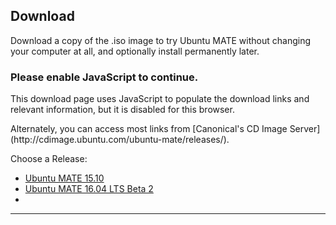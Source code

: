 <!--
.. title: Download Ubuntu MATE
.. slug: download
.. date: 2016-04-04 10:00:00 UTC
.. tags: Ubuntu,MATE,download
.. link:
.. description: Download Ubuntu MATE
.. type: text
.. author: Luke Horwell
-->

## Download
Download a copy of the .iso image to try Ubuntu MATE without changing your
computer at all, and optionally install permanently later.

<noscript>
  <div class="alert alert-danger">
    <h3>Please enable JavaScript to continue.</h3>
    <p>This download page uses JavaScript to populate the download links
    and relevant information, but it is disabled for this browser.</p>
    <p>Alternately, you can access most links from
    [Canonical's CD Image Server](http://cdimage.ubuntu.com/ubuntu-mate/releases/).</p>
  </div>
</noscript>

<div id="release-list">
  <p>Choose a Release:</p>
  <ul id="release" class="nav nav-pills" role="tablist">
    <li id="wily" role="presentation"><a href="#wily" aria-controls="home" role="tab" data-toggle="tab">Ubuntu MATE 15.10</a></li>
    <li id="xenial" role="presentation"><a href="#xenial" aria-controls="profile" role="tab" data-toggle="tab">Ubuntu MATE 16.04 LTS Beta 2</a></li>
    <li id="version-C" role="presentation"><a style="display:none" aria-controls="home" role="tab" data-toggle="tab">version-C-FRIENDLY-NAME</a></li>
  </ul>
  <hr>
</div>

<div id="arch-list" hidden>
  <p>Choose your architecture:</p>
  <ul id="arch" class="nav nav-pills" role="tablist">
    <li id="i386" role="presentation"><a href="#i386" role="tab" data-toggle="tab">32-bit PC/Mac</a></li>
    <li id="amd64" role="presentation"><a href="#amd64" role="tab" data-toggle="tab">64-bit PC/Mac</a></li>
    <li id="powerpc" role="presentation"><a href="#powerpc" role="tab" data-toggle="tab">PowerPC/Mac</a></li>
    <li id="armhf" role="presentation"><a href="#armhf" role="tab" data-toggle="tab">Raspberry Pi</a></li>
    <li id="arch-help-tab" role="presentation" style="display:none;"><a href="#arch-help" role="tab" data-toggle="tab"><span class="fa fa-question-circle"></span> Which one?</a></li>
  </ul>

  <div id="arch-help">
    <br>
    <div class="col-md-3">
      <div class="well">
        <h4>32-bit PC/Mac (i386)</h4>
        Ideal for computers with:
        <ul>
          <li>Less than 2 GB of RAM.</li>
          <li>Intel and AMD processors.</li>
          <li>Ageing PCs with low-RAM resources.</li>
          <li>Older Intel-based Apple Macintosh systems.</li>
        </ul>
        <a href=""></a>
      </div>
    </div>
    <div class="col-md-3">
      <div class="well">
        <h4>64-bit PC/Mac (amd64)</h4>
        Ideal for computers with:
        <ul>
          <li>More than 3 GB of RAM.</li>
          <li>64-bit capable Intel and AMD processors</li>
          <li>UEFI PCs booting in CSM mode.</li>
          <li>Modern Intel-based Apple Macs</li>
        </ul>
      </div>
    </div>
    <div class="col-md-3">
      <div class="well">
        <h4>PowerPC / Mac</h4>
        Designed for old generation PowerPC-based hardware, like:
        <ul>
          <li>Apple Macintosh G3, G4 and G5</li>
          <li>iBooks and PowerBooks</li>
          <li>IBM OpenPower 7xx Machines</li>
        </ul>
      </div>
    </div>
    <div class="col-md-3">
      <div class="well">
        <h4>Raspberry Pi (armhf)</h4>
        Works on models that have the aarch32 (ARMv7) architecture.
        <ul>
          <li>Raspberry Pi 2</li>
          <li>Raspberry Pi 3</li>
        </ul>
      </div>
    </div>
  </div>
  <hr>
</div>
<div id="download-links" class="row" hidden>
  <div id="release-notes" class="row">
    <div class="col-xs-3">
      <div class="text-center">
        <br>
        <img src="/favicon-144.png" alt="Ubuntu MATE">
      </div>
    </div>
    <div class="col-xs-9">
      <h3>Release Notes</h3>
      <p>See what's new and any other important information for this release.</p>
      <div id="LTS" class="alert alert-success LTS-CODENAMES">
        <p>
          <b>This release has Long Term Support (LTS)</b><br>
          Recommended if you desire a stable system. Support ends on <b>LTS_END_DATE</b>.
        </p>
      </div>
      <p><a class="rpi" href="/raspberry-pi/"><img src="/images/logos/raspberry-pi.png" width="16px" height="16px"> Learn More</a></p>
      <p><a class="rpi" href="/raspberry-pi-change-log/"><img src="/images/logos/raspberry-pi.png" width="16px" height="16px"> What's New?</a></p>
      <p><a class="wily" href="/blog/ubuntu-mate-wily-final-release/"><span class="fa fa-file"></span> Release Announcement</a></p>
      <p><a class="xenial" href="https://ubuntu-mate.org/blog/ubuntu-mate-xenial-beta2/"><span class="fa fa-file"></span> Release Announcement</a></p>
      <p><a class="version-C" href="version-C-RELEASE-URL"><span class="fa fa-file"></span> Release Announcement</a></p>
      <div id="wily-WARNING" hidden>
        <h3><b><span class="fa fa-warning"></span> wily-WARNING-HEADER</b></h3>
        <p>wily-WARNING-TEXT</p>
      </div>
      <div id="xenial-WARNING" hidden>
        <h3><b><span class="fa fa-warning"></span> xenial-WARNING-HEADER</b></h3>
        <p>xenial-WARNING-TEXT</p>
      </div>
      <div id="version-C-WARNING" hidden>
        <h3><b><span class="fa fa-warning"></span> version-C-WARNING-HEADER</b></h3>
        <p>version-C-WARNING-TEXT</p>
      </div>
    </div>
  </div>
  <hr>
  <div id="bittorrent" class="row">
    <div class="col-xs-3">
      <div class="text-center">
        <br>
        <img src="../assets/img/misc/torrent.png" alt="BitTorrent">
      </div>
    </div>
    <div class="col-xs-9">
      <h3>Via Torrent</h3>
      <p>If you can spare the bytes, a torrent is the recommended method to download Ubuntu MATE.</p>
      <p>
        <a class="wily-i386" href="http://cdimage.ubuntu.com/ubuntu-mate/releases/15.10/release/ubuntu-mate-15.10-desktop-i386.iso.torrent"><span class="fa fa-download"></span> ubuntu-mate-15.10-desktop-i386.iso.torrent</a>
        <a class="wily-amd64" href="http://cdimage.ubuntu.com/ubuntu-mate/releases/15.10/release/ubuntu-mate-15.10-desktop-amd64.iso.torrent"><span class="fa fa-download"></span> ubuntu-mate-15.10-desktop-amd64.iso.torrent</a>
        <a class="wily-powerpc" href="http://cdimage.ubuntu.com/ubuntu-mate/releases/15.10/release/ubuntu-mate-15.10-desktop-powerpc.iso.torrent"><span class="fa fa-download"></span> ubuntu-mate-15.10-desktop-powerpc.iso.torrent</a>
        <a class="wily-armhf" href="https://ubuntu-mate.org/raspberry-pi/ubuntu-mate-15.10.3-desktop-armhf-raspberry-pi-2.img.xz.torrent"><span class="fa fa-download"></span> ubuntu-mate-15.10.3-desktop-armhf-raspberry-pi-2.img.xz.torrent</a>
        <a class="xenial-i386" href="http://cdimage.ubuntu.com/ubuntu-mate/releases/16.04/beta-2/ubuntu-mate-16.04-beta2-desktop-i386.iso.torrent"><span class="fa fa-download"></span> ubuntu-mate-16.04-beta2-desktop-i386.iso.torrent</a>
        <a class="xenial-amd64" href="http://cdimage.ubuntu.com/ubuntu-mate/releases/16.04/beta-2/ubuntu-mate-16.04-beta2-desktop-amd64.iso.torrent"><span class="fa fa-download"></span> ubuntu-mate-16.04-beta2-desktop-amd64.iso.torrent</a>
        <a class="xenial-powerpc" href="http://cdimage.ubuntu.com/ubuntu-mate/releases/16.04/beta-2/ubuntu-mate-16.04-beta2-desktop-powerpc.iso.torrent"><span class="fa fa-download"></span> ubuntu-mate-16.04-beta2-desktop-powerpc.iso.torrent</a>
        <a class="xenial-armhf" href="https://ubuntu-mate.org/raspberry-pi/ubuntu-mate-16.04-beta2-desktop-armhf-raspberry-pi.img.xz.torrent"><span class="fa fa-download"></span> ubuntu-mate-16.04-beta2-desktop-armhf-raspberry-pi.img.xz.torrent</a>
        <a class="version-C-i386" href="version-C-TORRENT-URL-i386"><span class="fa fa-download"></span> version-C-TORRENT-NAME-i386</a>
        <a class="version-C-amd64" href="version-C-TORRENT-URL-amd64"><span class="fa fa-download"></span> version-C-TORRENT-NAME-amd64</a>
        <a class="version-C-powerpc" href="version-C-TORRENT-URL-powerpc"><span class="fa fa-download"></span> version-C-TORRENT-NAME-powerpc</a>
        <a class="version-C-armhf" href="version-C-TORRENT-URL-armhf"><span class="fa fa-download"></span> version-C-TORRENT-NAME-armhf</a>
      </p>
      <p>
        <a class="wily-i386" href="magnet:?xt=urn:btih:78eca987c4fa1941c84895740565a8d99ce85e92&dn=ubuntu-mate-15.10-desktop-i386.iso"><span class="fa fa-magnet"> Magnet Link</span></a>
        <a class="wily-amd64" href="magnet:?xt=urn:btih:cd45dbf7e17267362dab3adc76320038abc710b9&dn=ubuntu-mate-15.10-desktop-amd64.iso"><span class="fa fa-magnet"> Magnet Link</span></a>
        <a class="wily-powerpc" href="magnet:?xt=urn:btih:4dba4714d94f7818d9a5d7bca84a754ce11eb53e&dn=ubuntu-mate-15.10-desktop-powerpc.iso"><span class="fa fa-magnet"> Magnet Link</span></a>
        <a class="wily-armhf" href="404"><span class="fa fa-magnet"> Magnet Link</span></a>
        <a class="xenial-i386" href="magnet:?xt=urn:btih:0dcf40a0bb69496f0b5cc34f82b3dd5f050fbaa6&dn=ubuntu-mate-16.04-beta2-desktop-i386.iso"><span class="fa fa-magnet"> Magnet Link</span></a>
        <a class="xenial-amd64" href="magnet:?xt=urn:btih:9f37c7735948a466cbe14470d41cb8ddc6b304e6&dn=ubuntu-mate-16.04-beta2-desktop-amd64.iso"><span class="fa fa-magnet"> Magnet Link</span></a>
        <a class="xenial-powerpc" href="magnet:?xt=urn:btih:8780b3cbda2ebfa80fe099672aaaea83944bf46e&dn=ubuntu-mate-16.04-beta2-desktop-powerpc.iso"><span class="fa fa-magnet"> Magnet Link</span></a>
        <a class="xenial-armhf" href="404"><span class="fa fa-magnet"> Magnet Link</span></a>
        <a class="version-C-i386" href="version-C-MAGNET-URI-i386"><span class="fa fa-magnet"> Magnet Link</span></a>
        <a class="version-C-amd64" href="version-C-MAGNET-URI-amd64"><span class="fa fa-magnet"> Magnet Link</span></a>
        <a class="version-C-powerpc" href="version-C-MAGNET-URI-powerpc"><span class="fa fa-magnet"> Magnet Link</span></a>
        <a class="version-C-armhf" href="version-C-MAGNET-URI-armhf"><span class="fa fa-magnet"> Magnet Link</span></a>
      </p>
    </div>
  </div>
  <hr>
  <div id="direct-download" class="row">
    <div class="col-xs-3">
      <div class="text-center">
        <br>
        <img src="../assets/img/misc/iso-dvd-cd-disc.png" alt="Direct Download">
      </div>
    </div>
    <div class="col-xs-9">
      <h3>Via Direct Download</h3>
      <p>If preferred, you can also download the images over HTTP.</p>
      <p>
        <a class="wily-i386" href="http://cdimage.ubuntu.com/ubuntu-mate/releases/15.10/release/ubuntu-mate-15.10-desktop-i386.iso"><span class="fa fa-download"></span> ubuntu-mate-15.10-desktop-i386.iso</a>
        <a class="xenial-i386" href="http://cdimage.ubuntu.com/ubuntu-mate/releases/16.04/beta-2/ubuntu-mate-16.04-beta2-desktop-i386.iso"><span class="fa fa-download"></span> ubuntu-mate-16.04-beta2-desktop-i386.iso</a>
        <a class="version-C-i386" href="version-C-DIRECT-URL-i386"><span class="fa fa-download"></span> version-C-DIRECT-NAME-i386</a>
        <a class="wily-amd64" href="http://cdimage.ubuntu.com/ubuntu-mate/releases/15.10/release/ubuntu-mate-15.10-desktop-amd64.iso"><span class="fa fa-download"></span> ubuntu-mate-15.10-desktop-amd64.iso</a>
        <a class="xenial-amd64" href="http://cdimage.ubuntu.com/ubuntu-mate/releases/16.04/beta-2/ubuntu-mate-16.04-beta2-desktop-amd64.iso"><span class="fa fa-download"></span> ubuntu-mate-16.04-beta2-desktop-amd64.iso</a>
        <a class="version-C-amd64" href="version-C-DIRECT-URL-amd64"><span class="fa fa-download"></span> version-C-DIRECT-NAME-amd64</a>
        <a class="wily-powerpc" href="http://cdimage.ubuntu.com/ubuntu-mate/releases/15.10/release/ubuntu-mate-15.10-desktop-powerpc.iso"><span class="fa fa-download"></span> ubuntu-mate-15.10-desktop-powerpc.iso</a>
        <a class="xenial-powerpc" href="http://cdimage.ubuntu.com/ubuntu-mate/releases/16.04/beta-2/ubuntu-mate-16.04-beta2-desktop-powerpc.iso"><span class="fa fa-download"></span> ubuntu-mate-16.04-beta2-desktop-powerpc.iso</a>
        <a class="version-C-powerpc" href="version-C-DIRECT-URL-powerpc"><span class="fa fa-download"></span> version-C-DIRECT-NAME-powerpc</a>
        <img class="rpi" src="../images/flags/European-Union-Flag-16.png" width="16px" height="16px"/>
        <a class="wily-armhf" href="https://ubuntu-mate.r.worldssl.net/raspberry-pi/ubuntu-mate-15.10.3-desktop-armhf-raspberry-pi-2.img.xz"> <b>European CDN</b> - ubuntu-mate-15.10.3-desktop-armhf-raspberry-pi-2.img.xz</a>
        <a class="xenial-armhf" href="https://ubuntu-mate.r.worldssl.net/raspberry-pi/ubuntu-mate-16.04-beta2-desktop-armhf-raspberry-pi.img.xz"> <b>European CDN</b> - ubuntu-mate-16.04-beta2-desktop-armhf-raspberry-pi.img.xz</a>
        <a class="version-C-armhf" href="version-C-DIRECT-URL-armhf-eu"> version-C-DIRECT-NAME-armhf-eu</a>
        <br class="rpi">
        <img class="rpi" src="../images/flags/Canada-Flag-16.png" width="16px" height="16px"/>
        <a class="wily-armhf" href="http://can.ubuntu-mate.net/raspberry-pi/ubuntu-mate-15.10.3-desktop-armhf-raspberry-pi-2.img.xz"> <b>Canadian mirror</b> - ubuntu-mate-15.10.3-desktop-armhf-raspberry-pi-2.img.xz</a>
        <a class="xenial-armhf" href="http://can.ubuntu-mate.net/raspberry-pi/ubuntu-mate-16.04-beta2-desktop-armhf-raspberry-pi.img.xz"> <b>Canadian mirror</b> - ubuntu-mate-16.04-beta2-desktop-armhf-raspberry-pi.img.xz</a>
        <a class="version-C-armhf" href="version-C-DIRECT-URL-armhf-ca"> version-C-DIRECT-NAME-armhf-ca</a>
        <br class="rpi">
        <img class="rpi" src="../images/flags/France-Flag-16.png" width="16px" height="16px"/>
        <a class="wily-armhf" href="http://fra.ubuntu-mate.net/raspberry-pi/ubuntu-mate-15.10.3-desktop-armhf-raspberry-pi-2.img.xz"> <b>French mirror</b> - ubuntu-mate-15.10.3-desktop-armhf-raspberry-pi-2.img.xz</a>
        <a class="xenial-armhf" href="http://fra.ubuntu-mate.net/raspberry-pi/ubuntu-mate-16.04-beta2-desktop-armhf-raspberry-pi.img.xz"> <b>French mirror</b> - ubuntu-mate-16.04-beta2-desktop-armhf-raspberry-pi.img.xz</a>
        <a class="version-C-armhf" href="version-C-DIRECT-URL-armhf-fr"> version-C-DIRECT-NAME-armhf-fr</a>
      </p>
      <p>
        <b>SHA256 Checksum:</b>
        <code class="wily-i386">6a5f118dff0539779693a9d0560a503e3e90a7352099a86bf84afcca3c342f95</code>
        <code class="wily-amd64">caf12e840f33eae535332b98d4491ce3f36e2c32cb4196a2e08209f39d626dec</code>
        <code class="wily-powerpc">56fa37086e950a3055e638fdef2fb58de78b45c917bc7adb7e577c602e324463</code>
        <code class="wily-armhf">49ac8dfb73c203fe698a1a3c139b5cbec023c0d567253998e942d1fa236bbb94</code>
        <code class="xenial-i386">8bce1ac40b5d9482b629302234f52ec6e43e2dbc42b1dfa9c6c5f7e23836a8ef</code>
        <code class="xenial-amd64">cd5bd41953d2545efc62ffe52d764070a6d390e4826e60fbe30a8a7e92d52c01</code>
        <code class="xenial-powerpc">958f4dd0b67c87e736747f45188517f20872856487d4e32bcd164e982476df1e</code>
        <code class="xenial-armhf">b803095818c24cd2d81c59f31e27e83d58147dec6ac5169a590f39e3c664855d</code>
        <code class="version-C-i386">version-C-SHA256-i386</code>
        <code class="version-C-amd64">version-C-SHA256-amd64</code>
        <code class="version-C-powerpc">version-C-SHA256-powerpc</code>
        <code class="version-C-armhf">version-C-SHA256-armhf</code>
      </p>
      <p>
        <b>Download Size:</b>
        <span class="wily-i386">1.2 GB</span>
        <span class="wily-amd64">1.2 GB</span>
        <span class="wily-powerpc">1.2 GB</span>
        <span class="wily-armhf">994 MB</span>
        <span class="xenial-i386">1.7 GB</span>
        <span class="xenial-amd64">1.7 GB</span>
        <span class="xenial-powerpc">1.7 GB</span>
        <span class="xenial-armhf">1.1 GB</span>
        <span class="version-C-i386">version-C-SIZE-i386</span>
        <span class="version-C-amd64">version-C-SIZE-amd64</span>
        <span class="version-C-powerpc">version-C-SIZE-powerpc</span>
        <span class="version-C-armhf">version-C-SIZE-armhf</span>
      </p>
      <p><a href="../how-to-verify-downloads"><span class="fa fa-question-circle"></span> How to verify downloads</a></p>
      <div class="rpi">
        <span class="fa fa-heart"></span>
        Many thanks to First Colo for contributing the hosting and bandwidth for the Ubuntu MATE downloads
        for the Raspberry Pi images.
      </div>
    </div>
  </div>
  <hr>
  <div id="download-tips" class="row">
    <div class="col-xs-3">
      <div class="text-center">
        <br>
        <img src="../assets/img/misc/download-tips.png" alt="Download Tip">
      </div>
    </div>
    <div class="col-xs-9">
      <h3>Download Tip</h3>
      <p>
        If everyone who downloaded Ubuntu MATE donated $2.50 it would fund the full-time development
        of Ubuntu MATE and MATE Desktop. Please give us a tip and help both projects flourish!
      </p>
      <div class="row">
        <div class="wily-i386 col-xs-3"><form name="single" class="form-horizontal" action="https://www.paypal.com/cgi-bin/webscr" method="post">
<fieldset><button type="submit" class="btn btn-primary">Tip us <b>$2.50</b></button></fieldset>
<input type="hidden" name="cmd" value="_xclick">  <input type="hidden" name="business" value="6282B4CZGVCB6">  <input type="hidden" name="item_name" value="Ubuntu MATE 15.10 for 32-bit machines Download Tip">  <input type="hidden" name="no_shipping" value="1">  <input type="hidden" name="no_note" value="1">  <input type="hidden" name="charset" value="UTF-8">  <input type="hidden" name="amount" value="2.50">  <input type="hidden" name="currency_code" value="USD">  <input type="hidden" name="src" value="1"><input type="hidden" name="sra" value="1">   <input type="hidden" name="return" value="https://ubuntu-mate.org/donation-completed/">   <input type="hidden" name="cancel_return" value="https://ubuntu-mate.org/donation-cancelled/">
</form></div>
<div class="wily-i386 col-xs-3"><form name="single" class="form-horizontal" action="https://www.paypal.com/cgi-bin/webscr" method="post">
<fieldset><button type="submit" class="btn btn-primary">Tip us <b>$5</b></button></fieldset>
<input type="hidden" name="cmd" value="_xclick">  <input type="hidden" name="business" value="6282B4CZGVCB6">  <input type="hidden" name="item_name" value="Ubuntu MATE 15.10 for 32-bit machines Download Tip">  <input type="hidden" name="no_shipping" value="1">  <input type="hidden" name="no_note" value="1">  <input type="hidden" name="charset" value="UTF-8">  <input type="hidden" name="amount" value="5">  <input type="hidden" name="currency_code" value="USD">  <input type="hidden" name="src" value="1"><input type="hidden" name="sra" value="1">   <input type="hidden" name="return" value="https://ubuntu-mate.org/donation-completed/">   <input type="hidden" name="cancel_return" value="https://ubuntu-mate.org/donation-cancelled/">
</form></div>
<div class="wily-i386 col-xs-3"><form name="single" class="form-horizontal" action="https://www.paypal.com/cgi-bin/webscr" method="post">
<fieldset><button type="submit" class="btn btn-primary">Tip us <b>$10</b></button></fieldset>
<input type="hidden" name="cmd" value="_xclick">  <input type="hidden" name="business" value="6282B4CZGVCB6">  <input type="hidden" name="item_name" value="Ubuntu MATE 15.10 for 32-bit machines Download Tip">  <input type="hidden" name="no_shipping" value="1">  <input type="hidden" name="no_note" value="1">  <input type="hidden" name="charset" value="UTF-8">  <input type="hidden" name="amount" value="10">  <input type="hidden" name="currency_code" value="USD">  <input type="hidden" name="src" value="1"><input type="hidden" name="sra" value="1">   <input type="hidden" name="return" value="https://ubuntu-mate.org/donation-completed/">   <input type="hidden" name="cancel_return" value="https://ubuntu-mate.org/donation-cancelled/">
</form></div>
<div class="wily-i386 col-xs-3"><form name="single" class="form-horizontal" action="https://www.paypal.com/cgi-bin/webscr" method="post">
<fieldset><button type="submit" class="btn btn-primary">Tip us <b>$20</b></button></fieldset>
<input type="hidden" name="cmd" value="_xclick">  <input type="hidden" name="business" value="6282B4CZGVCB6">  <input type="hidden" name="item_name" value="Ubuntu MATE 15.10 for 32-bit machines Download Tip">  <input type="hidden" name="no_shipping" value="1">  <input type="hidden" name="no_note" value="1">  <input type="hidden" name="charset" value="UTF-8">  <input type="hidden" name="amount" value="20">  <input type="hidden" name="currency_code" value="USD">  <input type="hidden" name="src" value="1"><input type="hidden" name="sra" value="1">   <input type="hidden" name="return" value="https://ubuntu-mate.org/donation-completed/">   <input type="hidden" name="cancel_return" value="https://ubuntu-mate.org/donation-cancelled/">
</form></div>
<div class="wily-amd64 col-xs-3"><form name="single" class="form-horizontal" action="https://www.paypal.com/cgi-bin/webscr" method="post">
<fieldset><button type="submit" class="btn btn-primary">Tip us <b>$2.50</b></button></fieldset>
<input type="hidden" name="cmd" value="_xclick">  <input type="hidden" name="business" value="6282B4CZGVCB6">  <input type="hidden" name="item_name" value="Ubuntu MATE 15.10 for 64-bit machines Download Tip">  <input type="hidden" name="no_shipping" value="1">  <input type="hidden" name="no_note" value="1">  <input type="hidden" name="charset" value="UTF-8">  <input type="hidden" name="amount" value="2.50">  <input type="hidden" name="currency_code" value="USD">  <input type="hidden" name="src" value="1"><input type="hidden" name="sra" value="1">   <input type="hidden" name="return" value="https://ubuntu-mate.org/donation-completed/">   <input type="hidden" name="cancel_return" value="https://ubuntu-mate.org/donation-cancelled/">
</form></div>
<div class="wily-amd64 col-xs-3"><form name="single" class="form-horizontal" action="https://www.paypal.com/cgi-bin/webscr" method="post">
<fieldset><button type="submit" class="btn btn-primary">Tip us <b>$5</b></button></fieldset>
<input type="hidden" name="cmd" value="_xclick">  <input type="hidden" name="business" value="6282B4CZGVCB6">  <input type="hidden" name="item_name" value="Ubuntu MATE 15.10 for 64-bit machines Download Tip">  <input type="hidden" name="no_shipping" value="1">  <input type="hidden" name="no_note" value="1">  <input type="hidden" name="charset" value="UTF-8">  <input type="hidden" name="amount" value="5">  <input type="hidden" name="currency_code" value="USD">  <input type="hidden" name="src" value="1"><input type="hidden" name="sra" value="1">   <input type="hidden" name="return" value="https://ubuntu-mate.org/donation-completed/">   <input type="hidden" name="cancel_return" value="https://ubuntu-mate.org/donation-cancelled/">
</form></div>
<div class="wily-amd64 col-xs-3"><form name="single" class="form-horizontal" action="https://www.paypal.com/cgi-bin/webscr" method="post">
<fieldset><button type="submit" class="btn btn-primary">Tip us <b>$10</b></button></fieldset>
<input type="hidden" name="cmd" value="_xclick">  <input type="hidden" name="business" value="6282B4CZGVCB6">  <input type="hidden" name="item_name" value="Ubuntu MATE 15.10 for 64-bit machines Download Tip">  <input type="hidden" name="no_shipping" value="1">  <input type="hidden" name="no_note" value="1">  <input type="hidden" name="charset" value="UTF-8">  <input type="hidden" name="amount" value="10">  <input type="hidden" name="currency_code" value="USD">  <input type="hidden" name="src" value="1"><input type="hidden" name="sra" value="1">   <input type="hidden" name="return" value="https://ubuntu-mate.org/donation-completed/">   <input type="hidden" name="cancel_return" value="https://ubuntu-mate.org/donation-cancelled/">
</form></div>
<div class="wily-amd64 col-xs-3"><form name="single" class="form-horizontal" action="https://www.paypal.com/cgi-bin/webscr" method="post">
<fieldset><button type="submit" class="btn btn-primary">Tip us <b>$20</b></button></fieldset>
<input type="hidden" name="cmd" value="_xclick">  <input type="hidden" name="business" value="6282B4CZGVCB6">  <input type="hidden" name="item_name" value="Ubuntu MATE 15.10 for 64-bit machines Download Tip">  <input type="hidden" name="no_shipping" value="1">  <input type="hidden" name="no_note" value="1">  <input type="hidden" name="charset" value="UTF-8">  <input type="hidden" name="amount" value="20">  <input type="hidden" name="currency_code" value="USD">  <input type="hidden" name="src" value="1"><input type="hidden" name="sra" value="1">   <input type="hidden" name="return" value="https://ubuntu-mate.org/donation-completed/">   <input type="hidden" name="cancel_return" value="https://ubuntu-mate.org/donation-cancelled/">
</form></div>
<div class="wily-powerpc col-xs-3"><form name="single" class="form-horizontal" action="https://www.paypal.com/cgi-bin/webscr" method="post">
<fieldset><button type="submit" class="btn btn-primary">Tip us <b>$2.50</b></button></fieldset>
<input type="hidden" name="cmd" value="_xclick">  <input type="hidden" name="business" value="6282B4CZGVCB6">  <input type="hidden" name="item_name" value="Ubuntu MATE 15.10 for PowerPC Download Tip">  <input type="hidden" name="no_shipping" value="1">  <input type="hidden" name="no_note" value="1">  <input type="hidden" name="charset" value="UTF-8">  <input type="hidden" name="amount" value="2.50">  <input type="hidden" name="currency_code" value="USD">  <input type="hidden" name="src" value="1"><input type="hidden" name="sra" value="1">   <input type="hidden" name="return" value="https://ubuntu-mate.org/donation-completed/">   <input type="hidden" name="cancel_return" value="https://ubuntu-mate.org/donation-cancelled/">
</form></div>
<div class="wily-powerpc col-xs-3"><form name="single" class="form-horizontal" action="https://www.paypal.com/cgi-bin/webscr" method="post">
<fieldset><button type="submit" class="btn btn-primary">Tip us <b>$5</b></button></fieldset>
<input type="hidden" name="cmd" value="_xclick">  <input type="hidden" name="business" value="6282B4CZGVCB6">  <input type="hidden" name="item_name" value="Ubuntu MATE 15.10 for PowerPC Download Tip">  <input type="hidden" name="no_shipping" value="1">  <input type="hidden" name="no_note" value="1">  <input type="hidden" name="charset" value="UTF-8">  <input type="hidden" name="amount" value="5">  <input type="hidden" name="currency_code" value="USD">  <input type="hidden" name="src" value="1"><input type="hidden" name="sra" value="1">   <input type="hidden" name="return" value="https://ubuntu-mate.org/donation-completed/">   <input type="hidden" name="cancel_return" value="https://ubuntu-mate.org/donation-cancelled/">
</form></div>
<div class="wily-powerpc col-xs-3"><form name="single" class="form-horizontal" action="https://www.paypal.com/cgi-bin/webscr" method="post">
<fieldset><button type="submit" class="btn btn-primary">Tip us <b>$10</b></button></fieldset>
<input type="hidden" name="cmd" value="_xclick">  <input type="hidden" name="business" value="6282B4CZGVCB6">  <input type="hidden" name="item_name" value="Ubuntu MATE 15.10 for PowerPC Download Tip">  <input type="hidden" name="no_shipping" value="1">  <input type="hidden" name="no_note" value="1">  <input type="hidden" name="charset" value="UTF-8">  <input type="hidden" name="amount" value="10">  <input type="hidden" name="currency_code" value="USD">  <input type="hidden" name="src" value="1"><input type="hidden" name="sra" value="1">   <input type="hidden" name="return" value="https://ubuntu-mate.org/donation-completed/">   <input type="hidden" name="cancel_return" value="https://ubuntu-mate.org/donation-cancelled/">
</form></div>
<div class="wily-powerpc col-xs-3"><form name="single" class="form-horizontal" action="https://www.paypal.com/cgi-bin/webscr" method="post">
<fieldset><button type="submit" class="btn btn-primary">Tip us <b>$20</b></button></fieldset>
<input type="hidden" name="cmd" value="_xclick">  <input type="hidden" name="business" value="6282B4CZGVCB6">  <input type="hidden" name="item_name" value="Ubuntu MATE 15.10 for PowerPC Download Tip">  <input type="hidden" name="no_shipping" value="1">  <input type="hidden" name="no_note" value="1">  <input type="hidden" name="charset" value="UTF-8">  <input type="hidden" name="amount" value="20">  <input type="hidden" name="currency_code" value="USD">  <input type="hidden" name="src" value="1"><input type="hidden" name="sra" value="1">   <input type="hidden" name="return" value="https://ubuntu-mate.org/donation-completed/">   <input type="hidden" name="cancel_return" value="https://ubuntu-mate.org/donation-cancelled/">
</form></div>
<div class="wily-armhf col-xs-3"><form name="single" class="form-horizontal" action="https://www.paypal.com/cgi-bin/webscr" method="post">
<fieldset><button type="submit" class="btn btn-primary">Tip us <b>$2.50</b></button></fieldset>
<input type="hidden" name="cmd" value="_xclick">  <input type="hidden" name="business" value="6282B4CZGVCB6">  <input type="hidden" name="item_name" value="Ubuntu MATE 15.10 for Raspberry Pi 2 and 3 Download Tip">  <input type="hidden" name="no_shipping" value="1">  <input type="hidden" name="no_note" value="1">  <input type="hidden" name="charset" value="UTF-8">  <input type="hidden" name="amount" value="2.50">  <input type="hidden" name="currency_code" value="USD">  <input type="hidden" name="src" value="1"><input type="hidden" name="sra" value="1">   <input type="hidden" name="return" value="https://ubuntu-mate.org/donation-completed/">   <input type="hidden" name="cancel_return" value="https://ubuntu-mate.org/donation-cancelled/">
</form></div>
<div class="wily-armhf col-xs-3"><form name="single" class="form-horizontal" action="https://www.paypal.com/cgi-bin/webscr" method="post">
<fieldset><button type="submit" class="btn btn-primary">Tip us <b>$5</b></button></fieldset>
<input type="hidden" name="cmd" value="_xclick">  <input type="hidden" name="business" value="6282B4CZGVCB6">  <input type="hidden" name="item_name" value="Ubuntu MATE 15.10 for Raspberry Pi 2 and 3 Download Tip">  <input type="hidden" name="no_shipping" value="1">  <input type="hidden" name="no_note" value="1">  <input type="hidden" name="charset" value="UTF-8">  <input type="hidden" name="amount" value="5">  <input type="hidden" name="currency_code" value="USD">  <input type="hidden" name="src" value="1"><input type="hidden" name="sra" value="1">   <input type="hidden" name="return" value="https://ubuntu-mate.org/donation-completed/">   <input type="hidden" name="cancel_return" value="https://ubuntu-mate.org/donation-cancelled/">
</form></div>
<div class="wily-armhf col-xs-3"><form name="single" class="form-horizontal" action="https://www.paypal.com/cgi-bin/webscr" method="post">
<fieldset><button type="submit" class="btn btn-primary">Tip us <b>$10</b></button></fieldset>
<input type="hidden" name="cmd" value="_xclick">  <input type="hidden" name="business" value="6282B4CZGVCB6">  <input type="hidden" name="item_name" value="Ubuntu MATE 15.10 for Raspberry Pi 2 and 3 Download Tip">  <input type="hidden" name="no_shipping" value="1">  <input type="hidden" name="no_note" value="1">  <input type="hidden" name="charset" value="UTF-8">  <input type="hidden" name="amount" value="10">  <input type="hidden" name="currency_code" value="USD">  <input type="hidden" name="src" value="1"><input type="hidden" name="sra" value="1">   <input type="hidden" name="return" value="https://ubuntu-mate.org/donation-completed/">   <input type="hidden" name="cancel_return" value="https://ubuntu-mate.org/donation-cancelled/">
</form></div>
<div class="wily-armhf col-xs-3"><form name="single" class="form-horizontal" action="https://www.paypal.com/cgi-bin/webscr" method="post">
<fieldset><button type="submit" class="btn btn-primary">Tip us <b>$20</b></button></fieldset>
<input type="hidden" name="cmd" value="_xclick">  <input type="hidden" name="business" value="6282B4CZGVCB6">  <input type="hidden" name="item_name" value="Ubuntu MATE 15.10 for Raspberry Pi 2 and 3 Download Tip">  <input type="hidden" name="no_shipping" value="1">  <input type="hidden" name="no_note" value="1">  <input type="hidden" name="charset" value="UTF-8">  <input type="hidden" name="amount" value="20">  <input type="hidden" name="currency_code" value="USD">  <input type="hidden" name="src" value="1"><input type="hidden" name="sra" value="1">   <input type="hidden" name="return" value="https://ubuntu-mate.org/donation-completed/">   <input type="hidden" name="cancel_return" value="https://ubuntu-mate.org/donation-cancelled/">
</form></div>
<div class="xenial-i386 col-xs-3"><form name="single" class="form-horizontal" action="https://www.paypal.com/cgi-bin/webscr" method="post">
<fieldset><button type="submit" class="btn btn-primary">Tip us <b>$2.50</b></button></fieldset>
<input type="hidden" name="cmd" value="_xclick">  <input type="hidden" name="business" value="6282B4CZGVCB6">  <input type="hidden" name="item_name" value="Ubuntu MATE 16.04 for 32-bit machines Download Tip">  <input type="hidden" name="no_shipping" value="1">  <input type="hidden" name="no_note" value="1">  <input type="hidden" name="charset" value="UTF-8">  <input type="hidden" name="amount" value="2.50">  <input type="hidden" name="currency_code" value="USD">  <input type="hidden" name="src" value="1"><input type="hidden" name="sra" value="1">   <input type="hidden" name="return" value="https://ubuntu-mate.org/donation-completed/">   <input type="hidden" name="cancel_return" value="https://ubuntu-mate.org/donation-cancelled/">
</form></div>
<div class="xenial-i386 col-xs-3"><form name="single" class="form-horizontal" action="https://www.paypal.com/cgi-bin/webscr" method="post">
<fieldset><button type="submit" class="btn btn-primary">Tip us <b>$5</b></button></fieldset>
<input type="hidden" name="cmd" value="_xclick">  <input type="hidden" name="business" value="6282B4CZGVCB6">  <input type="hidden" name="item_name" value="Ubuntu MATE 16.04 for 32-bit machines Download Tip">  <input type="hidden" name="no_shipping" value="1">  <input type="hidden" name="no_note" value="1">  <input type="hidden" name="charset" value="UTF-8">  <input type="hidden" name="amount" value="5">  <input type="hidden" name="currency_code" value="USD">  <input type="hidden" name="src" value="1"><input type="hidden" name="sra" value="1">   <input type="hidden" name="return" value="https://ubuntu-mate.org/donation-completed/">   <input type="hidden" name="cancel_return" value="https://ubuntu-mate.org/donation-cancelled/">
</form></div>
<div class="xenial-i386 col-xs-3"><form name="single" class="form-horizontal" action="https://www.paypal.com/cgi-bin/webscr" method="post">
<fieldset><button type="submit" class="btn btn-primary">Tip us <b>$10</b></button></fieldset>
<input type="hidden" name="cmd" value="_xclick">  <input type="hidden" name="business" value="6282B4CZGVCB6">  <input type="hidden" name="item_name" value="Ubuntu MATE 16.04 for 32-bit machines Download Tip">  <input type="hidden" name="no_shipping" value="1">  <input type="hidden" name="no_note" value="1">  <input type="hidden" name="charset" value="UTF-8">  <input type="hidden" name="amount" value="10">  <input type="hidden" name="currency_code" value="USD">  <input type="hidden" name="src" value="1"><input type="hidden" name="sra" value="1">   <input type="hidden" name="return" value="https://ubuntu-mate.org/donation-completed/">   <input type="hidden" name="cancel_return" value="https://ubuntu-mate.org/donation-cancelled/">
</form></div>
<div class="xenial-i386 col-xs-3"><form name="single" class="form-horizontal" action="https://www.paypal.com/cgi-bin/webscr" method="post">
<fieldset><button type="submit" class="btn btn-primary">Tip us <b>$20</b></button></fieldset>
<input type="hidden" name="cmd" value="_xclick">  <input type="hidden" name="business" value="6282B4CZGVCB6">  <input type="hidden" name="item_name" value="Ubuntu MATE 16.04 for 32-bit machines Download Tip">  <input type="hidden" name="no_shipping" value="1">  <input type="hidden" name="no_note" value="1">  <input type="hidden" name="charset" value="UTF-8">  <input type="hidden" name="amount" value="20">  <input type="hidden" name="currency_code" value="USD">  <input type="hidden" name="src" value="1"><input type="hidden" name="sra" value="1">   <input type="hidden" name="return" value="https://ubuntu-mate.org/donation-completed/">   <input type="hidden" name="cancel_return" value="https://ubuntu-mate.org/donation-cancelled/">
</form></div>
<div class="xenial-amd64 col-xs-3"><form name="single" class="form-horizontal" action="https://www.paypal.com/cgi-bin/webscr" method="post">
<fieldset><button type="submit" class="btn btn-primary">Tip us <b>$2.50</b></button></fieldset>
<input type="hidden" name="cmd" value="_xclick">  <input type="hidden" name="business" value="6282B4CZGVCB6">  <input type="hidden" name="item_name" value="Ubuntu MATE 16.04 for 64-bit machines Download Tip">  <input type="hidden" name="no_shipping" value="1">  <input type="hidden" name="no_note" value="1">  <input type="hidden" name="charset" value="UTF-8">  <input type="hidden" name="amount" value="2.50">  <input type="hidden" name="currency_code" value="USD">  <input type="hidden" name="src" value="1"><input type="hidden" name="sra" value="1">   <input type="hidden" name="return" value="https://ubuntu-mate.org/donation-completed/">   <input type="hidden" name="cancel_return" value="https://ubuntu-mate.org/donation-cancelled/">
</form></div>
<div class="xenial-amd64 col-xs-3"><form name="single" class="form-horizontal" action="https://www.paypal.com/cgi-bin/webscr" method="post">
<fieldset><button type="submit" class="btn btn-primary">Tip us <b>$5</b></button></fieldset>
<input type="hidden" name="cmd" value="_xclick">  <input type="hidden" name="business" value="6282B4CZGVCB6">  <input type="hidden" name="item_name" value="Ubuntu MATE 16.04 for 64-bit machines Download Tip">  <input type="hidden" name="no_shipping" value="1">  <input type="hidden" name="no_note" value="1">  <input type="hidden" name="charset" value="UTF-8">  <input type="hidden" name="amount" value="5">  <input type="hidden" name="currency_code" value="USD">  <input type="hidden" name="src" value="1"><input type="hidden" name="sra" value="1">   <input type="hidden" name="return" value="https://ubuntu-mate.org/donation-completed/">   <input type="hidden" name="cancel_return" value="https://ubuntu-mate.org/donation-cancelled/">
</form></div>
<div class="xenial-amd64 col-xs-3"><form name="single" class="form-horizontal" action="https://www.paypal.com/cgi-bin/webscr" method="post">
<fieldset><button type="submit" class="btn btn-primary">Tip us <b>$10</b></button></fieldset>
<input type="hidden" name="cmd" value="_xclick">  <input type="hidden" name="business" value="6282B4CZGVCB6">  <input type="hidden" name="item_name" value="Ubuntu MATE 16.04 for 64-bit machines Download Tip">  <input type="hidden" name="no_shipping" value="1">  <input type="hidden" name="no_note" value="1">  <input type="hidden" name="charset" value="UTF-8">  <input type="hidden" name="amount" value="10">  <input type="hidden" name="currency_code" value="USD">  <input type="hidden" name="src" value="1"><input type="hidden" name="sra" value="1">   <input type="hidden" name="return" value="https://ubuntu-mate.org/donation-completed/">   <input type="hidden" name="cancel_return" value="https://ubuntu-mate.org/donation-cancelled/">
</form></div>
<div class="xenial-amd64 col-xs-3"><form name="single" class="form-horizontal" action="https://www.paypal.com/cgi-bin/webscr" method="post">
<fieldset><button type="submit" class="btn btn-primary">Tip us <b>$20</b></button></fieldset>
<input type="hidden" name="cmd" value="_xclick">  <input type="hidden" name="business" value="6282B4CZGVCB6">  <input type="hidden" name="item_name" value="Ubuntu MATE 16.04 for 64-bit machines Download Tip">  <input type="hidden" name="no_shipping" value="1">  <input type="hidden" name="no_note" value="1">  <input type="hidden" name="charset" value="UTF-8">  <input type="hidden" name="amount" value="20">  <input type="hidden" name="currency_code" value="USD">  <input type="hidden" name="src" value="1"><input type="hidden" name="sra" value="1">   <input type="hidden" name="return" value="https://ubuntu-mate.org/donation-completed/">   <input type="hidden" name="cancel_return" value="https://ubuntu-mate.org/donation-cancelled/">
</form></div>
<div class="xenial-powerpc col-xs-3"><form name="single" class="form-horizontal" action="https://www.paypal.com/cgi-bin/webscr" method="post">
<fieldset><button type="submit" class="btn btn-primary">Tip us <b>$2.50</b></button></fieldset>
<input type="hidden" name="cmd" value="_xclick">  <input type="hidden" name="business" value="6282B4CZGVCB6">  <input type="hidden" name="item_name" value="Ubuntu MATE 16.04 for PowerPC Download Tip">  <input type="hidden" name="no_shipping" value="1">  <input type="hidden" name="no_note" value="1">  <input type="hidden" name="charset" value="UTF-8">  <input type="hidden" name="amount" value="2.50">  <input type="hidden" name="currency_code" value="USD">  <input type="hidden" name="src" value="1"><input type="hidden" name="sra" value="1">   <input type="hidden" name="return" value="https://ubuntu-mate.org/donation-completed/">   <input type="hidden" name="cancel_return" value="https://ubuntu-mate.org/donation-cancelled/">
</form></div>
<div class="xenial-powerpc col-xs-3"><form name="single" class="form-horizontal" action="https://www.paypal.com/cgi-bin/webscr" method="post">
<fieldset><button type="submit" class="btn btn-primary">Tip us <b>$5</b></button></fieldset>
<input type="hidden" name="cmd" value="_xclick">  <input type="hidden" name="business" value="6282B4CZGVCB6">  <input type="hidden" name="item_name" value="Ubuntu MATE 16.04 for PowerPC Download Tip">  <input type="hidden" name="no_shipping" value="1">  <input type="hidden" name="no_note" value="1">  <input type="hidden" name="charset" value="UTF-8">  <input type="hidden" name="amount" value="5">  <input type="hidden" name="currency_code" value="USD">  <input type="hidden" name="src" value="1"><input type="hidden" name="sra" value="1">   <input type="hidden" name="return" value="https://ubuntu-mate.org/donation-completed/">   <input type="hidden" name="cancel_return" value="https://ubuntu-mate.org/donation-cancelled/">
</form></div>
<div class="xenial-powerpc col-xs-3"><form name="single" class="form-horizontal" action="https://www.paypal.com/cgi-bin/webscr" method="post">
<fieldset><button type="submit" class="btn btn-primary">Tip us <b>$10</b></button></fieldset>
<input type="hidden" name="cmd" value="_xclick">  <input type="hidden" name="business" value="6282B4CZGVCB6">  <input type="hidden" name="item_name" value="Ubuntu MATE 16.04 for PowerPC Download Tip">  <input type="hidden" name="no_shipping" value="1">  <input type="hidden" name="no_note" value="1">  <input type="hidden" name="charset" value="UTF-8">  <input type="hidden" name="amount" value="10">  <input type="hidden" name="currency_code" value="USD">  <input type="hidden" name="src" value="1"><input type="hidden" name="sra" value="1">   <input type="hidden" name="return" value="https://ubuntu-mate.org/donation-completed/">   <input type="hidden" name="cancel_return" value="https://ubuntu-mate.org/donation-cancelled/">
</form></div>
<div class="xenial-powerpc col-xs-3"><form name="single" class="form-horizontal" action="https://www.paypal.com/cgi-bin/webscr" method="post">
<fieldset><button type="submit" class="btn btn-primary">Tip us <b>$20</b></button></fieldset>
<input type="hidden" name="cmd" value="_xclick">  <input type="hidden" name="business" value="6282B4CZGVCB6">  <input type="hidden" name="item_name" value="Ubuntu MATE 16.04 for PowerPC Download Tip">  <input type="hidden" name="no_shipping" value="1">  <input type="hidden" name="no_note" value="1">  <input type="hidden" name="charset" value="UTF-8">  <input type="hidden" name="amount" value="20">  <input type="hidden" name="currency_code" value="USD">  <input type="hidden" name="src" value="1"><input type="hidden" name="sra" value="1">   <input type="hidden" name="return" value="https://ubuntu-mate.org/donation-completed/">   <input type="hidden" name="cancel_return" value="https://ubuntu-mate.org/donation-cancelled/">
</form></div>
<div class="xenial-armhf col-xs-3"><form name="single" class="form-horizontal" action="https://www.paypal.com/cgi-bin/webscr" method="post">
<fieldset><button type="submit" class="btn btn-primary">Tip us <b>$2.50</b></button></fieldset>
<input type="hidden" name="cmd" value="_xclick">  <input type="hidden" name="business" value="6282B4CZGVCB6">  <input type="hidden" name="item_name" value="Ubuntu MATE 16.04 for Raspberry Pi 2 and 3 Download Tip">  <input type="hidden" name="no_shipping" value="1">  <input type="hidden" name="no_note" value="1">  <input type="hidden" name="charset" value="UTF-8">  <input type="hidden" name="amount" value="2.50">  <input type="hidden" name="currency_code" value="USD">  <input type="hidden" name="src" value="1"><input type="hidden" name="sra" value="1">   <input type="hidden" name="return" value="https://ubuntu-mate.org/donation-completed/">   <input type="hidden" name="cancel_return" value="https://ubuntu-mate.org/donation-cancelled/">
</form></div>
<div class="xenial-armhf col-xs-3"><form name="single" class="form-horizontal" action="https://www.paypal.com/cgi-bin/webscr" method="post">
<fieldset><button type="submit" class="btn btn-primary">Tip us <b>$5</b></button></fieldset>
<input type="hidden" name="cmd" value="_xclick">  <input type="hidden" name="business" value="6282B4CZGVCB6">  <input type="hidden" name="item_name" value="Ubuntu MATE 16.04 for Raspberry Pi 2 and 3 Download Tip">  <input type="hidden" name="no_shipping" value="1">  <input type="hidden" name="no_note" value="1">  <input type="hidden" name="charset" value="UTF-8">  <input type="hidden" name="amount" value="5">  <input type="hidden" name="currency_code" value="USD">  <input type="hidden" name="src" value="1"><input type="hidden" name="sra" value="1">   <input type="hidden" name="return" value="https://ubuntu-mate.org/donation-completed/">   <input type="hidden" name="cancel_return" value="https://ubuntu-mate.org/donation-cancelled/">
</form></div>
<div class="xenial-armhf col-xs-3"><form name="single" class="form-horizontal" action="https://www.paypal.com/cgi-bin/webscr" method="post">
<fieldset><button type="submit" class="btn btn-primary">Tip us <b>$10</b></button></fieldset>
<input type="hidden" name="cmd" value="_xclick">  <input type="hidden" name="business" value="6282B4CZGVCB6">  <input type="hidden" name="item_name" value="Ubuntu MATE 16.04 for Raspberry Pi 2 and 3 Download Tip">  <input type="hidden" name="no_shipping" value="1">  <input type="hidden" name="no_note" value="1">  <input type="hidden" name="charset" value="UTF-8">  <input type="hidden" name="amount" value="10">  <input type="hidden" name="currency_code" value="USD">  <input type="hidden" name="src" value="1"><input type="hidden" name="sra" value="1">   <input type="hidden" name="return" value="https://ubuntu-mate.org/donation-completed/">   <input type="hidden" name="cancel_return" value="https://ubuntu-mate.org/donation-cancelled/">
</form></div>
<div class="xenial-armhf col-xs-3"><form name="single" class="form-horizontal" action="https://www.paypal.com/cgi-bin/webscr" method="post">
<fieldset><button type="submit" class="btn btn-primary">Tip us <b>$20</b></button></fieldset>
<input type="hidden" name="cmd" value="_xclick">  <input type="hidden" name="business" value="6282B4CZGVCB6">  <input type="hidden" name="item_name" value="Ubuntu MATE 16.04 for Raspberry Pi 2 and 3 Download Tip">  <input type="hidden" name="no_shipping" value="1">  <input type="hidden" name="no_note" value="1">  <input type="hidden" name="charset" value="UTF-8">  <input type="hidden" name="amount" value="20">  <input type="hidden" name="currency_code" value="USD">  <input type="hidden" name="src" value="1"><input type="hidden" name="sra" value="1">   <input type="hidden" name="return" value="https://ubuntu-mate.org/donation-completed/">   <input type="hidden" name="cancel_return" value="https://ubuntu-mate.org/donation-cancelled/">
</form></div>

      </div>
      <p>
        To donate more or become an Ubuntu MATE patron
        <a href="https://ubuntu-mate.org/donate/">please visit the donate page</a>.
      </p>
    </div>
  </div>
  <hr>
  <div id="mirrors" class="row">
    <div class="col-xs-3">
      <div class="text-center">
        <br>
        <img src="../assets/img/logos/i18n-small.png" alt="Mirrors and Other Options">
      </div>
    </div>
    <div class="col-xs-9">
      <h3>Mirrors and Other Options</h3>
      <p>You might prefer to find a DVD image on a mirror server that is geographically
      close to you in order to achieve a faster download.</p>
      <p>
        <a target="_blank" href="https://launchpad.net/ubuntu/+cdmirrors">
          <span class="fa fa-globe"></span> List Official Mirrors
        </a>
      </p>
      <p>
        <a class="wily" href="http://cdimage.ubuntu.com/ubuntu-mate/releases/15.10/release/" target="_blank"><span class="fa fa-bookmark"></span> Other Downloads</a>
        <a class="xenial" href="http://cdimage.ubuntu.com/ubuntu-mate/releases/16.04/beta-2/" target="_blank"><span class="fa fa-bookmark"></span> Other Downloads</a>
        <a class="version-C" href="version-C-OTHER" target="_blank"><span class="fa fa-bookmark"></span> Other Downloads</a>
      </p>
    </div>
  </div>
  <hr id="mirrors-hr">
  <div id="sponsor1" class="row">
    <div class="col-xs-3">
      <div class="text-center">
        <br><br>
        <img src="../images/sponsors/osdisc.png" alt="OSDisc.com">
      </div>
    </div>
    <div class="col-xs-9">
      <h3>Purchase DVDs and USBs</h3>
      <h4>OSDisc.com</h4>
      <p>OSDisc.com is a leading source for Linux DVDs and USBs. Purchase ready-to-use bootable
      DVDs and memory sticks that come pre-installed with Ubuntu MATE and have persistent storage.</p>
      <p>
        <a href="https://www.osdisc.com/products/ubuntumate?affiliate=ubuntumate">
          <span class="fa fa-shopping-cart"></span> Purchase
        </a>
      </p>
    </div>
  </div>
  <div id="sponsor2" class="row">
    <div class="col-xs-3">
      <div class="text-center">
        <br>
        <img src="../images/merch/hellotux/flash-drive.png" alt="HelloTux Flash Drive">
      </div>
    </div>
    <div class="col-xs-9">
      <h4>HELLOTUX</h4>
      <p>HELLOTUX sell an Ubuntu MATE branded 8GB Metallic Unibody USB stick that is just 41 mm
      long and less than 5 mm thick. It’s the perfect flash drive for your key ring, always
      with you. HELLOTUX will also help you to upgrade your flash drive to the next version
      of Ubuntu MATE, absolutely free.</p>
      <p>
        <a href="https://www.hellotux.com/ubuntumate1510_flash_drive">
          <span class="fa fa-shopping-cart"></span> Purchase
        </a>
      </p>
    </div>
  </div>
  <hr>
  <div id="getting-started" class="row">
    <div class="col-xs-3">
      <div class="text-center">
        <br>
        <img src="../images/merch/hellotux/getting-started.png" alt="Getting Started Resources">
      </div>
    </div>
    <div class="col-xs-9">
      <h3>Useful Resources</h3>
      <p>The following resources may be useful to get you up and running.</p>
      <p>
        <ul>
          <li><a href="../about/#hardware_requirements">System Requirements</a></li>
          <li><a href="https://help.ubuntu.com/community/BurningIsoHowto">Burning a DVD on Windows, Mac and GNU/Linux</a></li>
          <li><a href="../how-to-create-bootable-usb-drive">Creating a bootable USB on Windows, Mac and GNU/Linux</a></li>
        </ul>
      </p>
      <hr>
      <h4>Getting Involved</h4>
      <p>Stop by to share your experiences, ask questions
      and discuss topics with other users and developers.</p>
      <p><a href="https://ubuntu-mate.community"><span class="fa fa-user"></span> Meet the Community</a></p>
      <hr>
      <h4>Squishing Bugs</h4>
      <p>Found a serious issue? Please report them to Launchpad so we can
      get the relevant developers on the job.</p>
      <p><a href="https://bugs.launchpad.net/ubuntu-mate"><span class="fa fa-bug"></span> View Bug Tracker</a></p>
    </div>
  </div>
  <br>
</div>

<script src="https://code.jquery.com/jquery-1.12.2.min.js"></script>
<script src="https://maxcdn.bootstrapcdn.com/bootstrap/3.3.6/js/bootstrap.3.3.6.min"></script>
<link href="https://maxcdn.bootstrapcdn.com/font-awesome/4.5.0/css/font-awesome.min.css" rel="stylesheet" integrity="sha384-XdYbMnZ/QjLh6iI4ogqCTaIjrFk87ip+ekIjefZch0Y+PvJ8CDYtEs1ipDmPorQ+" crossorigin="anonymous">

<script>

<!-- JQuery -->
if (typeof jQuery == 'undefined') {
document.write(unescape("%3Cscript src='/assets/js/jquery-2.0.0.min.js' type='text/javascript'%3E%3C/script%3E"));
}

<!-- Bootstrap -->
if ( typeof($.fn.modal) === 'undefined') {
document.write('<script src="/assets/js/bootstrap.min.js"><\/script>')
}
$.fn.modal || document.write('<script src="">\x3C/script>')

</script>

<script>
  var version = {v1: "wily", v2: "xenial", v3: "version-C"};
  var arch = {a1: "i386", v2: "amd64", v3: "powerpc", v4: "armhf"};
  // Set defaults
  var show_version = "wily";
  var show_arch = "i386";
  function updatePage() {
    var v1, a1, v2, a2;
    for (v1 in version) {
      v2 = version[v1];
      $('.' + v2).hide();
      for (a1 in arch) {
        a2 = arch[a1];
        $('.' + v2 + '-' + a2).hide();
      }
    }
    $('.' + show_version).show();
    $('.' + show_version + '-' + show_arch).show();
  }
  function showDownloadLinks() {
    $('#arch-help').slideUp();
    $('#arch-help-tab').fadeIn();
    $('#download-links').slideDown();
    $('#mirrors').show();
    $('#mirrors-hr').show();
    $('.rpi').hide();
    $('#LTS').hide();
  }
  function resetPage() {
    $('#arch-list').slideDown();
  }
  // !!! // Hide on page load.
  // V1-Hide
  // V2-Hide
  // V3-Hide
  updatePage();
  // Selecting a distro version
  $( "#wily" ).click(function() {
    show_version = "wily";
    resetPage();
    updatePage();
    //wily-show-LTS
  });
  $( "#xenial" ).click(function() {
    show_version = "xenial";
    resetPage();
    updatePage();
    //xenial-show-LTS
  });
  $( "#version-C" ).click(function() {
    show_version = "version-C";
    resetPage();
    updatePage();
    //version-C-show-LTS
  });
  $( "#arch-help-tab" ).click(function() {
    $('#arch-help').slideDown();
    $('#download-links').slideUp();
  });
  // Selecting a architecture
  $( "#i386" ).click(function() {
    show_arch = "i386";
    showDownloadLinks();
    updatePage();
  });
  $( "#amd64" ).click(function() {
    show_arch = "amd64";
    showDownloadLinks();
    updatePage();
  });
  $( "#powerpc" ).click(function() {
    show_arch = "powerpc";
    showDownloadLinks();
    updatePage();
  });
  $( "#armhf" ).click(function() {
    show_arch = "armhf";
    showDownloadLinks();
    updatePage();
    $('#mirrors').hide();
    $('#mirrors-hr').hide();
    $('.rpi').show();
  });
</script>

